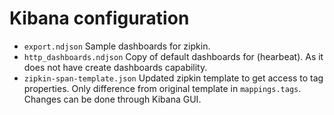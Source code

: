 # Kibana configuration

* ```export.ndjson``` Sample dashboards for zipkin.
* ```http_dashboards.ndjson``` Copy of default dashboards for (hearbeat). As it does not have create dashboards capability.
* ```zipkin-span-template.json``` Updated zipkin template to get access to tag properties. Only difference from original template in ```mappings.tags```. Changes can be done through Kibana GUI.
